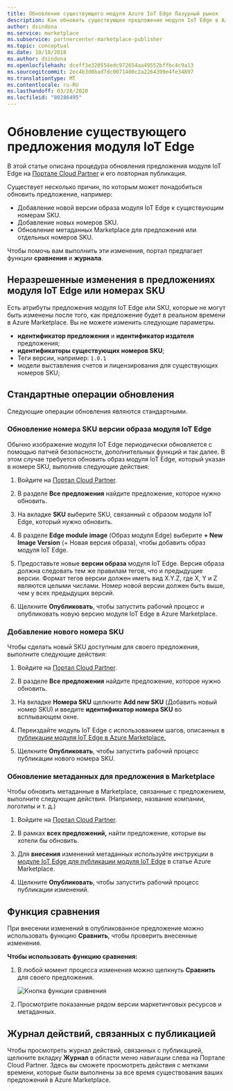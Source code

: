```yaml
---
title: Обновление существующего модуля Azure IoT Edge Лазурный рынок
description: Как обновить существующее предложение модуля IoT Edge в Azure Marketplace.
author: dsindona
ms.service: marketplace
ms.subservice: partnercenter-marketplace-publisher
ms.topic: conceptual
ms.date: 10/18/2018
ms.author: dsindona
ms.openlocfilehash: dceff3e320554edc972654aa49552bffbc4c9a13
ms.sourcegitcommit: 2ec4b3d0bad7dc0071400c2a2264399e4fe34897
ms.translationtype: MT
ms.contentlocale: ru-RU
ms.lasthandoff: 03/28/2020
ms.locfileid: "80286495"
---
```

# <a name="update-an-existing-iot-edge-module-offer"></a>Обновление существующего предложения модуля IoT Edge

В этой статье описана процедура обновления предложения модуля IoT Edge на [Портале Cloud Partner](https://cloudpartner.azure.com/) и его повторная публикация.

Существует несколько причин, по которым может понадобиться обновить предложение, например:

-  Добавление новой версии образа модуля IoT Edge к существующим номерам SKU.
-  Добавление новых номеров SKU.
-  Обновление метаданных Marketplace для предложения или отдельных номеров SKU.

Чтобы помочь вам выполнить эти изменения, портал предлагает функции **сравнения** и **журнала**.  


## <a name="unpermitted-changes-to-iot-edge-module-offer-or-sku"></a>Неразрешенные изменения в предложениях модуля IoT Edge или номерах SKU

Есть атрибуты предложения модуля IoT Edge или SKU, которые не могут быть изменены после того, как предложение будет в реальном времени в Azure Marketplace. Вы не можете изменить следующие параметры.

-  **идентификатор предложения** и **идентификатор издателя** предложения;
-  **идентификаторы существующих номеров SKU**;
-  Теги версии, например: `1.0.1`
-  модели выставления счетов и лицензирования для существующих номеров SKU;

## <a name="common-update-operations"></a>Стандартные операции обновления

Следующие операции обновления являются стандартными.

### <a name="update-the-iot-edge-module-image-version-for-a-sku"></a>Обновление номера SKU версии образа модуля IoT Edge

Обычно изображение модуля IoT Edge периодически обновляется с помощью патчей безопасности, дополнительных функций и так далее. В этом случае требуется обновить образ модуля IoT Edge, который указан в номере SKU, выполнив следующие действия:

1.  Войдите на [Портал Cloud Partner](https://cloudpartner.azure.com/).

2.  В разделе **Все предложения** найдите предложение, которое нужно обновить.

3.  На вкладке **SKU** выберите SKU, связанный с образом модуля IoT Edge, который нужно обновить.

4.  В разделе **Edge module image** (Образ модуля Edge) выберите **+ New Image Version** (+ Новая версия образа), чтобы добавить образ модуля IoT Edge.

5.  Предоставьте новые **версии образа** модуля IoT Edge. Версия образа должна следовать тем же правилам тегов, что и предыдущие версии. Формат тегов версии должен иметь вид X.Y.Z, где X, Y и Z являются целыми числами. Номер новой версии должен быть выше, чем у всех предыдущих версий.

6.  Щелкните **Опубликовать**, чтобы запустить рабочий процесс и опубликовать новую версию модуля IoT Edge в Azure Marketplace.

### <a name="add-a-new-sku"></a>Добавление нового номера SKU

Чтобы сделать новый SKU доступным для своего предложения, выполните следующие действия: 

1.  Войдите на [Портал Cloud Partner](https://cloudpartner.azure.com/).

2.  В разделе **Все предложения** найдите предложение, которое нужно обновить.

3.  На вкладке **Номера SKU** щелкните **Add new SKU** (Добавить новый номер SKU) и введите **идентификатор номера SKU** во всплывающем окне.

4.  Переиздайте модуль IoT Edge с использованием шагов, описанных в [публикации модуля IoT Edge в Azure Marketplace.](./cpp-publish-offer.md)

5.  Щелкните **Опубликовать**, чтобы запустить рабочий процесс публикации нового номера SKU.


### <a name="update-offer-marketplace-metadata"></a>Обновление метаданных для предложения в Marketplace

Чтобы обновить метаданные в Marketplace, связанные с предложением, выполните следующие действия. (Например, название компании, логотипы и т. д.)

1.  Войдите на [Портал Cloud Partner](https://cloudpartner.azure.com/).

2.  В рамках **всех предложений,** найти предложение, которые вы хотели бы обновить.

3.  Для **внесения** изменений метаданных используйте инструкции в [модуле IoT Edge для публикации модуля IoT Edge](./cpp-publish-offer.md) в статье Azure Marketplace.

4.  Щелкните **Опубликовать**, чтобы запустить рабочий процесс публикации изменений.

## <a name="compare-feature"></a>Функция сравнения

При внесении изменений в опубликованное предложение можно использовать функцию **Сравнить**, чтобы проверить внесенные изменения. 

**Чтобы использовать функцию сравнения:**

1.  В любой момент процесса изменения можно щелкнуть **Сравнить** для своего предложения.

    ![Кнопка функции сравнения](./media/iot-edge-module-compare.png)


2.  Просмотрите показанные рядом версии маркетинговых ресурсов и метаданных.


## <a name="history-of-publishing-actions"></a>Журнал действий, связанных с публикацией

Чтобы просмотреть журнал действий, связанных с публикацией, щелкните вкладку **Журнал** в области меню навигации слева на Портале Cloud Partner. Здесь вы сможете просмотреть действия с метками времени, которые были выполнены за все время существования ваших предложений в Azure Marketplace.  <!-- Need to find correct link here:  legal time windowsFor more information, see [History page](cpp-history-page.md) -->
